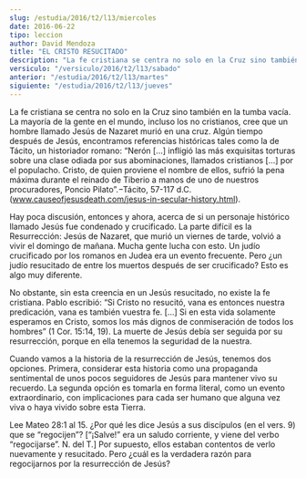 ```yaml
---
slug: /estudia/2016/t2/l13/miercoles
date: 2016-06-22
tipo: leccion
author: David Mendoza
title: "EL CRISTO RESUCITADO"
description: "La fe cristiana se centra no solo en la Cruz sino también en la tumba vacía.  La mayoría de la gente en el mundo, incluso los no cristianos, cree que un  hombre llamado Jesús de Nazaret murió en una cruz."
versiculo: "/versiculo/2016/t2/l13/sabado"
anterior: "/estudia/2016/t2/l13/martes"
siguiente: "/estudia/2016/t2/l13/jueves"
---
```


La fe cristiana se centra no solo en la Cruz sino también en la tumba vacía. La mayoría de la gente en el mundo, incluso los no cristianos, cree que un hombre llamado Jesús de Nazaret murió en una cruz. Algún tiempo después de Jesús, encontramos referencias históricas tales como la de Tácito, un historiador romano: “Nerón [...] infligió las más exquisitas torturas sobre una clase odiada por sus abominaciones, llamados cristianos [...] por el populacho. Cristo, de quien proviene el nombre de ellos, sufrió la pena máxima durante el reinado de Tiberio a manos de uno de nuestros procuradores, Poncio Pilato”.−Tácito, 57-117 d.C. (www.causeofjesusdeath.com/jesus-in-secular-history.html).

Hay poca discusión, entonces y ahora, acerca de si un personaje histórico llamado Jesús fue condenado y crucificado. La parte difícil es la Resurrección: Jesús de Nazaret, que murió un viernes de tarde, volvió a vivir el domingo de mañana. Mucha gente lucha con esto. Un judío crucificado por los romanos en Judea era un evento frecuente. Pero ¿un judío resucitado de entre los muertos después de ser crucificado? Esto es algo muy diferente.

No obstante, sin esta creencia en un Jesús resucitado, no existe la fe cristiana. Pablo escribió: “Si Cristo no resucitó, vana es entonces nuestra predicación, vana es también vuestra fe. [...] Si en esta vida solamente esperamos en Cristo, somos los más dignos de conmiseración de todos los hombres” (1 Cor. 15:14, 19). La muerte de Jesús debía ser seguida por su resurrección, porque en ella tenemos la seguridad de la nuestra.

Cuando vamos a la historia de la resurrección de Jesús, tenemos dos opciones. Primera, considerar esta historia como una propaganda sentimental de unos pocos seguidores de Jesús para mantener vivo su recuerdo. La segunda opción es tomarla en forma literal, como un evento extraordinario, con implicaciones para cada ser humano que alguna vez viva o haya vivido sobre esta Tierra.

Lee Mateo 28:1 al 15. ¿Por qué les dice Jesús a sus discípulos (en el vers. 9) que se “regocijen”? [“¡Salve!” era un saludo corriente, y viene del verbo “regocijarse”. N. del T.] Por supuesto, ellos estaban contentos de verlo nuevamente y resucitado. Pero ¿cuál es la verdadera razón para regocijarnos por la resurrección de Jesús?
